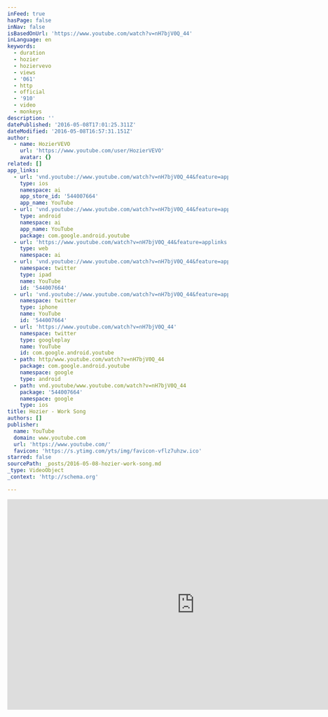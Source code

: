 ```yaml
---
inFeed: true
hasPage: false
inNav: false
isBasedOnUrl: 'https://www.youtube.com/watch?v=nH7bjV0Q_44'
inLanguage: en
keywords:
  - duration
  - hozier
  - hoziervevo
  - views
  - '061'
  - http
  - official
  - '910'
  - video
  - monkeys
description: ''
datePublished: '2016-05-08T17:01:25.311Z'
dateModified: '2016-05-08T16:57:31.151Z'
author:
  - name: HozierVEVO
    url: 'https://www.youtube.com/user/HozierVEVO'
    avatar: {}
related: []
app_links:
  - url: 'vnd.youtube://www.youtube.com/watch?v=nH7bjV0Q_44&feature=applinks'
    type: ios
    namespace: ai
    app_store_id: '544007664'
    app_name: YouTube
  - url: 'vnd.youtube://www.youtube.com/watch?v=nH7bjV0Q_44&feature=applinks'
    type: android
    namespace: ai
    app_name: YouTube
    package: com.google.android.youtube
  - url: 'https://www.youtube.com/watch?v=nH7bjV0Q_44&feature=applinks'
    type: web
    namespace: ai
  - url: 'vnd.youtube://www.youtube.com/watch?v=nH7bjV0Q_44&feature=applinks'
    namespace: twitter
    type: ipad
    name: YouTube
    id: '544007664'
  - url: 'vnd.youtube://www.youtube.com/watch?v=nH7bjV0Q_44&feature=applinks'
    namespace: twitter
    type: iphone
    name: YouTube
    id: '544007664'
  - url: 'https://www.youtube.com/watch?v=nH7bjV0Q_44'
    namespace: twitter
    type: googleplay
    name: YouTube
    id: com.google.android.youtube
  - path: http/www.youtube.com/watch?v=nH7bjV0Q_44
    package: com.google.android.youtube
    namespace: google
    type: android
  - path: vnd.youtube/www.youtube.com/watch?v=nH7bjV0Q_44
    package: '544007664'
    namespace: google
    type: ios
title: Hozier - Work Song
authors: []
publisher:
  name: YouTube
  domain: www.youtube.com
  url: 'https://www.youtube.com/'
  favicon: 'https://s.ytimg.com/yts/img/favicon-vflz7uhzw.ico'
starred: false
sourcePath: _posts/2016-05-08-hozier-work-song.md
_type: VideoObject
_context: 'http://schema.org'

---
```

<iframe src="https://cdn.embedly.com/widgets/media.html?src=https%3A%2F%2Fwww.youtube.com%2Fembed%2FnH7bjV0Q_44%3Ffeature%3Doembed&amp;url=https%3A%2F%2Fwww.youtube.com%2Fwatch%3Fv%3DnH7bjV0Q_44&amp;image=https%3A%2F%2Fi.ytimg.com%2Fvi%2FnH7bjV0Q_44%2Fhqdefault.jpg&amp;key=b7d04c9b404c499eba89ee7072e1c4f7&amp;type=text%2Fhtml&amp;schema=youtube" width="854" height="480" scrolling="no" frameborder="0" allowfullscreen="" style=""></iframe>